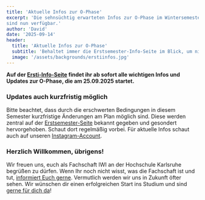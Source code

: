 ```yaml
---
title: 'Aktuelle Infos zur O-Phase'
excerpt: 'Die sehnsüchtig erwarteten Infos zur O-Phase im Wintersemester 2025/26
sind nun verfügbar.'
author: 'David'
date: '2025-09-14'
header:
  title: 'Aktuelle Infos zur O-Phase'
  subtitle: 'Behaltet immer die Erstsemester-Info-Seite im Blick, um nichts zu verpassen'
  image: '/assets/backgrounds/erstiinfos.jpg'
---
```

**Auf der [Ersti-Info-Seite](/erstiinfos/) findet ihr ab sofort alle wichtigen
Infos und Updates zur O-Phase, die am 25.09.2025 startet.**

### Updates auch kurzfristig möglich

Bitte beachtet, dass durch die erschwerten Bedingungen in diesem Semester
kurzfristige Änderungen am Plan möglich sind. Diese werden zentral auf der
[Erstsemester-Seite](/erstiinfos/) bekannt gegeben und gesondert hervorgehoben.
Schaut dort regelmäßig vorbei. Für aktuelle Infos schaut auch auf unseren
[Instagram-Account](https://www.instagram.com/iwi_fachschaft/).

### Herzlich Willkommen, übrigens!

Wir freuen uns, euch als Fachschaft IWI an der Hochschule Karlsruhe begrüßen zu
dürfen. Wenn Ihr noch nicht wisst, was die Fachschaft ist und tut,
[informiert Euch gerne](/werwirsind/). Vermutlich werden wir uns in Zukunft öfter
sehen. Wir wünschen dir einen erfolgreichen Start ins Studium und sind
[gerne für dich da](/kontakt/)!
